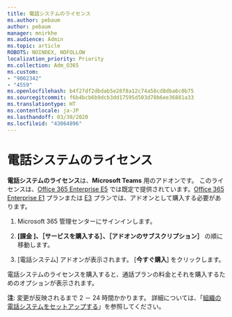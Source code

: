 ```yaml
---
title: 電話システムのライセンス
ms.author: pebaum
author: pebaum
manager: mnirkhe
ms.audience: Admin
ms.topic: article
ROBOTS: NOINDEX, NOFOLLOW
localization_priority: Priority
ms.collection: Adm_O365
ms.custom:
- "9002342"
- "4559"
ms.openlocfilehash: b4f27df2dbdab5e28f8a12c74a58cd8dba6c0b75
ms.sourcegitcommit: f6b4bcb6b9dcb3dd17595d503d78b6ee36881a33
ms.translationtype: HT
ms.contentlocale: ja-JP
ms.lasthandoff: 03/30/2020
ms.locfileid: "43064896"
---
```

# <a name="phone-system-license"></a>電話システムのライセンス

**電話システムのライセンス**は、**Microsoft Teams** 用のアドオンです。 このライセンスは、[Office 365 Enterprise E5](https://www.microsoft.com/microsoft-365/business/office-365-enterprise-e5-business-software?rtc=1&activetab=pivot%3aoverviewtab) では既定で提供されています。[Office 365 Enterprise E1](https://products.office.com/business/office-365-enterprise-e1-business-software) プランまたは [E3](https://products.office.com/business/office-365-enterprise-e3-business-software) プランでは、アドオンとして購入する必要があります。

1. Microsoft 365 管理センターにサインインします。

2. **[課金 ]、［サービスを購入する］、［アドオンのサブスクリプション］** の順に移動します。 

3. [電話システム] アドオンが表示されます。 [**今すぐ購入**] をクリックします。

電話システムのライセンスを購入すると、通話プランの料金とそれを購入するためのオプションが表示されます。

**注**: 変更が反映されるまで 2 － 24 時間かかります。 詳細については、「[組織の電話システムをセットアップする](https://docs.microsoft.com/MicrosoftTeams/setting-up-your-phone-system)」を参照してください。 

